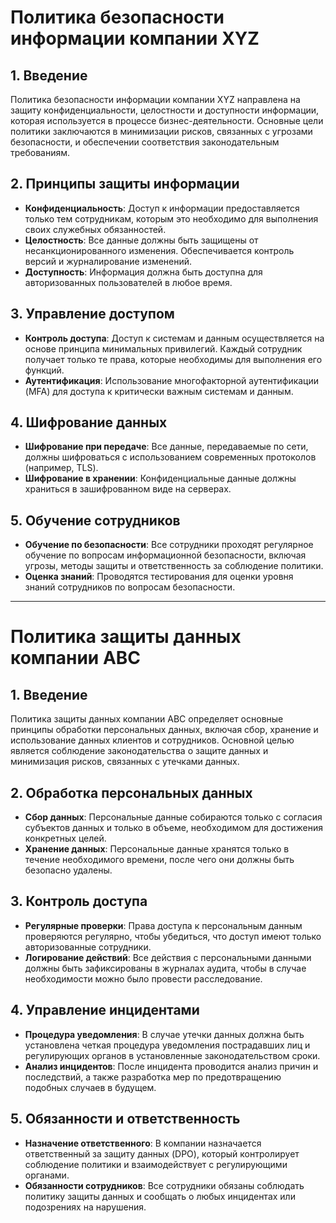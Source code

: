 # Политика безопасности информации компании XYZ

## 1. Введение
Политика безопасности информации компании XYZ направлена на защиту конфиденциальности, целостности и доступности информации, которая используется в процессе бизнес-деятельности. Основные цели политики заключаются в минимизации рисков, связанных с угрозами безопасности, и обеспечении соответствия законодательным требованиям.

## 2. Принципы защиты информации
- **Конфиденциальность**: Доступ к информации предоставляется только тем сотрудникам, которым это необходимо для выполнения своих служебных обязанностей.
- **Целостность**: Все данные должны быть защищены от несанкционированного изменения. Обеспечивается контроль версий и журналирование изменений.
- **Доступность**: Информация должна быть доступна для авторизованных пользователей в любое время.

## 3. Управление доступом
- **Контроль доступа**: Доступ к системам и данным осуществляется на основе принципа минимальных привилегий. Каждый сотрудник получает только те права, которые необходимы для выполнения его функций.
- **Аутентификация**: Использование многофакторной аутентификации (MFA) для доступа к критически важным системам и данным.

## 4. Шифрование данных
- **Шифрование при передаче**: Все данные, передаваемые по сети, должны шифроваться с использованием современных протоколов (например, TLS).
- **Шифрование в хранении**: Конфиденциальные данные должны храниться в зашифрованном виде на серверах.

## 5. Обучение сотрудников
- **Обучение по безопасности**: Все сотрудники проходят регулярное обучение по вопросам информационной безопасности, включая угрозы, методы защиты и ответственность за соблюдение политики.
- **Оценка знаний**: Проводятся тестирования для оценки уровня знаний сотрудников по вопросам безопасности.

---

# Политика защиты данных компании ABC

## 1. Введение
Политика защиты данных компании ABC определяет основные принципы обработки персональных данных, включая сбор, хранение и использование данных клиентов и сотрудников. Основной целью является соблюдение законодательства о защите данных и минимизация рисков, связанных с утечками данных.

## 2. Обработка персональных данных
- **Сбор данных**: Персональные данные собираются только с согласия субъектов данных и только в объеме, необходимом для достижения конкретных целей.
- **Хранение данных**: Персональные данные хранятся только в течение необходимого времени, после чего они должны быть безопасно удалены.

## 3. Контроль доступа
- **Регулярные проверки**: Права доступа к персональным данным проверяются регулярно, чтобы убедиться, что доступ имеют только авторизованные сотрудники.
- **Логирование действий**: Все действия с персональными данными должны быть зафиксированы в журналах аудита, чтобы в случае необходимости можно было провести расследование.

## 4. Управление инцидентами
- **Процедура уведомления**: В случае утечки данных должна быть установлена четкая процедура уведомления пострадавших лиц и регулирующих органов в установленные законодательством сроки.
- **Анализ инцидентов**: После инцидента проводится анализ причин и последствий, а также разработка мер по предотвращению подобных случаев в будущем.

## 5. Обязанности и ответственность
- **Назначение ответственного**: В компании назначается ответственный за защиту данных (DPO), который контролирует соблюдение политики и взаимодействует с регулирующими органами.
- **Обязанности сотрудников**: Все сотрудники обязаны соблюдать политику защиты данных и сообщать о любых инцидентах или подозрениях на нарушения.
